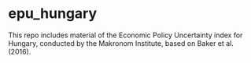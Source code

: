 # epu_hungary
This repo includes material of the Economic Policy Uncertainty index for Hungary, conducted by the Makronom Institute, based on Baker et al. (2016).
